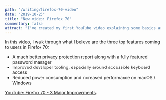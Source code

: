 ```yaml
---
path: "/writing/firefox-70-video"
date: "2019-10-23"
title: "New video: Firefox 70"
commentary: false
attract: "I've created my first YouTube video explaining some basics around using LXD."
---
```

In this video, I walk through what I believe are the three top features coming to users in Firefox 70:
* A much better privacy protection report along with a fully featured password manager
* Improved developer tooling, especially around accessible keyboard access
* Reduced power consumption and increased performance on macOS / Windows

[YouTube: Firefox 70 - 3 Major Improvements](https://youtu.be/-h9SpyjZBbI).